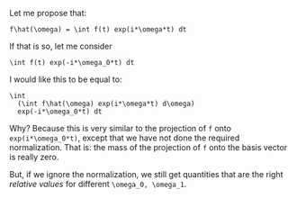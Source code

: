 Let me propose that:

    f\hat(\omega) = \int f(t) exp(i*\omega*t) dt

If that is so, let me consider

    \int f(t) exp(-i*\omega_0*t) dt

I would like this to be equal to:

    \int
      (\int f\hat(\omega) exp(i*\omega*t) d\omega)
      exp(-i*\omega_0*t) dt

Why? Because this is very similar to the projection of `f` onto
`exp(i*\omega_0*t)`, except that we have not done the required
normalization. That is: the mass of the projection of `f` onto the basis
vector is really zero.

But, if we ignore the normalization, we still get quantities that are
the right *relative values* for different `\omega_0, \omega_1`.
